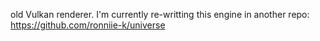 old Vulkan renderer. I'm currently re-writting this engine in another repo: https://github.com/ronniie-k/universe
